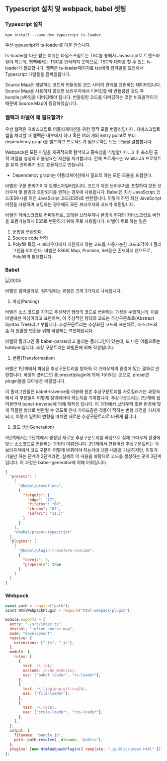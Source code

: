 ## Typescript 설치 및 webpack, babel 셋팅

### Typescript 설치

```tsx
npm install --save-dev typescript ts-loader
```

우선 typescript와 ts-loader를 다운 받습니다. 

ts-loader를 다운 받는 이유는 타입스크립트는 TSC를 통해서 Javascript로 트랜스파일이 되는데, 웹팩에서는 TSC를 인식하지 못하므로, TSC와 대화를 할 수 있는 ts-loader가 필요합니다. 웹팩은 ts-loader패키지로 tsc에게 컴파일을 요청해서 Typescript 파일들을 컴파일합니다.

Source Map은 개발하는 코드와 번들링된 코드 사이의 관계를 표현하는 데이터입니다. Source Map을 사용하지 않으면 브라우저에서 디버깅할 때 번들링된 코드 즉 bundle.js파일을 디버깅해야 됩니다. 번들링된 코드를 디버깅하는 것은 비효율적이기 때문에 Source Map이 등장하였습니다. 

### 웹팩과 바벨이 왜 필요할까?

우선 웹팩은 자바스크립트 어플리케이션을 위한 정적 모듈 번들러입니다. 자바스크립트 앱을 처리할 때 웹팩은 내부에서 하나 혹은 여러 개의 entry point로 부터 dependency graph를 빌드하고 프로젝트가 필요로하는 모든 모듈을 결합합니다. 

Webpack은 모든 파일을 재귀적으로 탐색하고 종속성을 식별합니다. 그 후 축소된 출력 파일을 생성하고 불필요한 자산을 제거합니다. 전체 프로세스는 Vanilla JS 프로젝트를 유지 관리하기 쉽고 효율적으로 만듭니다.

- Dependency graph는 어플리케이션에서 필요로 하는 모든 모듈을 포함한다.

바벨은 구문 변화기이자 트랜스파일러입니다. 코드가 이전 브라우저를 포함하여 모든 브라우저 및 환경과 호환되기를 원하는 경우에 사용됩니다. Babel은 최신 JavaScript 코드(ES6+)를 이전 JavaScript 코드(ES5)로 변환합니다. 이렇게 하면 최신 JavaScript 버전을 사용하여 코딩하는 경우에도 모든 브라우저와 코드가 호환됩니다.

바벨은 자바스크립트 컨파일러로, 오래된 브라우저나 환경에 현재의 자바스크립트 버전을 호환가능하게 ES5로 변환하기 위해 주로 사용됩니다. 바벨이 주로 하는 일은 

1. 문법을 변환한다.
2. Source code 변형
3. Polyfill 특징 ⇒ 브라우저에서 지원하지 않는 코드를 사용가능한 코드조각이나 플러그인을 의미한다. 바벨은 ES6의 Map, Promise, Set등은 존재하지 않으므로, Polyfill의 필요합니다.

### Babel

![0005](https://user-images.githubusercontent.com/67263146/177194208-9fcbac6f-5a95-4694-9035-7a13ef59603c.png)

바벨은 컴파일러로, 컴파일되는 과정은 크게 3가지로 나눠집니다.

1. 파싱(Parsing)

바벨은 소스 코드를 가지고 추상적인 형태의 코드로 변환하는 과정을 수행하는데, 이를 바벨에선 파싱이라고 표현하며, 이 추상적인 형태의 코드는 추상구문트로(Abstract Syntax Tree)라고 부릅니다. 추상구문트리는 추상화된 코드의 표현체로, 소스코드의 좀 더 원활한 변환을 위해 작성되는 표현체입니다. 

바벨의 플러그인 중 babel-parser라고 불리는 플러그인이 있는데, 또 다른 이름으로는 bablyon입니다. 추상 구문트리는 바빌론에 의해 작성됩니다. 

1. 변환(Transformation)

바벨은 1단계에서 파싱된 추상구문트리를 받아와 각 브라우저의 환경에 맞는 결과로 반환합니다. 바벨의 플러그인 중 preset/plugin에 의해 처리되는 곳으로, preset은 plugin들을 모아놓은 배열입니다.

이 플러그인들은 babel-traverse를 이용해 원본 추상구문트리를 가로질러가는 과정속에서 각 부분들이 어떻게 정의되어야 하는지를 기록합니다. 추상구문트리는 2단계에 접어들면서 babel-traverse에 의해 재작성 됩니다. 이 과정에서 브라우저 호환 환경에 맞게 적절한 형태로 변환될 수 있도록 안내 가이드같은 것들이 적히는 변형 과정을 거치게되고, 이렇게 일련의 변형을 마치면 새로운 추상구문트리로 바뀌게 됩니다. 

1. 코드 생성Generation)

3단계에서는 2단계에서 생성된 새로운 추상구문트리를 바탕으로 실제 브라우저 환경에 맞는 소스코드로 변환하는 과정이 이뤄집니다. 2단계에서 만들어진 추상구문트리는 각 브라우저에서 코드 구문이 어떻게 바뀌어야 하는지에 대한 내용을 기술하지만, 이렇게 기술만 하는 단계가 2단계라면, 실제로 이 내용을 바탕으로 코드를 생성하는 곳이 3단계입니다. 이 과정은 babel-generator에 의해 이뤄집니다.

```json
{
  "presets": [
    [
      "@babel/preset-env",
      {
        "targets": {
          "edge": "17",
          "firefox": "60",
          "chrome": "67",
          "safari": "11.1"
        }
      }
    ],
    "@babel/preset-typescript"
  ],
  "plugins": [
    [
      "@babel/plugin-transform-runtime",
      {
        "corejs": 3,
        "proposals": true
      }
    ]
  ]
}
```

### Webpack

```jsx
const path = require("path");
const HtmlWebpackPlugin = require("html-webpack-plugin");

module.exports = {
  entry: "./src/index.ts",
  devtool: "inline-source-map",
  mode: "development",
  resolve: {
    extensions: [".ts", ".js"],
  },
  module: {
    rules: [
      {
        test: /\.ts$/,
        exclude: /node_modules/,
        use: ["babel-loader", "ts-loader"],
      },
      {
        test: /\.(jpg|png|gif|svg)$/,
        use: ["file-loader"],
      },
      {
        test: /\.css$/,
        use: ["style-loader", "css-loader"],
      },
    ],
  },
  output: {
    filename: "bundle.js",
    path: path.resolve(__dirname, "public"),
  },
  plugins: [new HtmlWebpackPlugin({ template: "./public/index.html" })],
};
```

